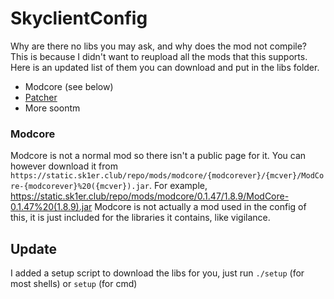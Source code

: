 # SkyclientConfig

Why are there no libs you may ask, and why does the mod not compile? This is because I didn't want to reupload all the mods that this supports. Here is an updated list of them you can download and put in the libs folder.
- Modcore (see below)
- [Patcher](https://sk1er.club/mods/patcher)
- More soontm

### Modcore

Modcore is not a normal mod so there isn't a public page for it. You can however download it from `https://static.sk1er.club/repo/mods/modcore/{modcorever}/{mcver}/ModCore-{modcorever}%20({mcver}).jar`. For example, https://static.sk1er.club/repo/mods/modcore/0.1.47/1.8.9/ModCore-0.1.47%20(1.8.9).jar
Modcore is not actually a mod used in the config of this, it is just included for the libraries it contains, like vigilance.

## Update
I added a setup script to download the libs for you, just run `./setup` (for most shells) or `setup` (for cmd)
